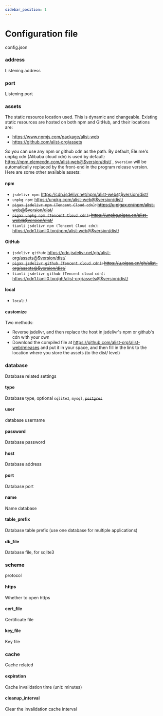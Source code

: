 ```yaml
---
sidebar_position: 1
---
```


# Configuration file

config.json

### address

Listening address

### port

Listening port

### assets

The static resource location used. This is dynamic and changeable. Existing static resources are hosted on both npm and GitHub, and their locations are:

- https://www.npmjs.com/package/alist-web
- https://github.com/alist-org/assets

So you can use any npm or github cdn as the path. By default, Ele.me's unpkg cdn (Alibaba cloud cdn) is used by default: https://npm.elemecdn.com/alist-web@$version/dist/ , `$version` will be automatically replaced by the front-end in the program release version. Here are some other available assets:

#### npm

- `jsdelivr npm`: https://cdn.jsdelivr.net/npm/alist-web@$version/dist/
- `unpkg npm`: https://unpkg.com/alist-web@$version/dist/
- ~~`pigax jsdelivr npm (Tencent Cloud cdn)`: https://u.pigax.cn/npm/alist-web@$version/dist/~~
- ~~`pigax unpkg npm (Tencent Cloud cdn)`: https://unpkg.pigax.cn/alist-web@$version/dist/~~
- `tianli jsdelivr npm (Tencent Cloud cdn)`: https://cdn1.tianli0.top/npm/alist-web@$version/dist/

#### GitHub

- `jsdelivr github`: https://cdn.jsdelivr.net/gh/alist-org/assets@$version/dist/
- ~~`pigax jsdelivr github (Tencent cloud cdn)`: https://u.pigax.cn/gh/alist-org/assets@$version/dist/~~
- `tianli jsdelivr github (Tencent cloud cdn)`: https://cdn1.tianli0.top/gh/alist-org/assets@$version/dist/

#### local

- `local`: /

#### customize
Two methods:
- Reverse jsdelivr, and then replace the host in jsdelivr's npm or github's cdn with your own
- Download the compiled file at https://github.com/alist-org/alist-web/releases and put it in your space, and then fill in the link to the location where you store the assets (to the dist/ level)

### database

Database related settings

#### type

Database type, optional `sqlite3`, `mysql`, ~~`postgres`~~

#### user

database username

#### password

Database password

#### host

Database address

#### port

Database port

#### name

Name database

#### table_prefix

Database table prefix (use one database for multiple applications)

#### db_file

Database file, for sqlite3

### scheme

protocol

#### https

Whether to open https

#### cert_file

Certificate file

#### key_file

Key file

### cache

Cache related

#### expiration

Cache invalidation time (unit: minutes)

#### cleanup_interval

Clear the invalidation cache interval